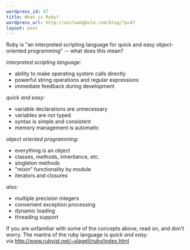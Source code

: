 ```yaml
--- 
wordpress_id: 47
title: What is Ruby?
wordpress_url: http://anilwadghule.com/blog/?p=47
layout: post
---
```

<p></p> <p>Ruby is "an interpreted scripting language for quick and easy object-oriented programming" -- what does this mean?  </p><p><em>interpreted scripting language:</em>  </p><ul> <li>ability to make operating system calls directly  </li><li>powerful string operations and regular expressions  </li><li>immediate feedback during development </li></ul> <p><em>quick and easy:</em>  </p><ul> <li>variable declarations are unnecessary  </li><li>variables are not typed  </li><li>syntax is simple and consistent  </li><li>memory management is automatic </li></ul> <p><em>object oriented programming:</em>  </p><ul> <li>everything is an object  </li><li>classes, methods, inheritance, etc.  </li><li>singleton methods  </li><li>"mixin" functionality by module  </li><li>iterators and closures </li></ul> <p><em>also:</em>  </p><ul> <li>multiple precision integers  </li><li>convenient exception processing  </li><li>dynamic loading  </li><li>threading support </li></ul> <p>If you are unfamiliar with some of the concepts above, read on, and don't worry. The mantra of the ruby language is <em>quick and easy</em>.<br />via <a href="http://www.rubyist.net/%7Eslagell/ruby/index.html">http://www.rubyist.net/~slagell/ruby/index.html</a></p>
